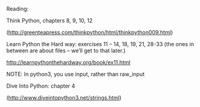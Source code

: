 Reading:

Think Python, chapters 8, 9, 10, 12

(http://greenteapress.com/thinkpython/html/thinkpython009.html)

Learn Python the Hard way: exercises 11 – 14, 18, 19, 21, 28-33 (the ones in between are about files – we’ll get to that later.)

http://learnpythonthehardway.org/book/ex11.html

NOTE: In python3, you use input, rather than raw_input

Dive Into Python: chapter 4

(http://www.diveintopython3.net/strings.html)
